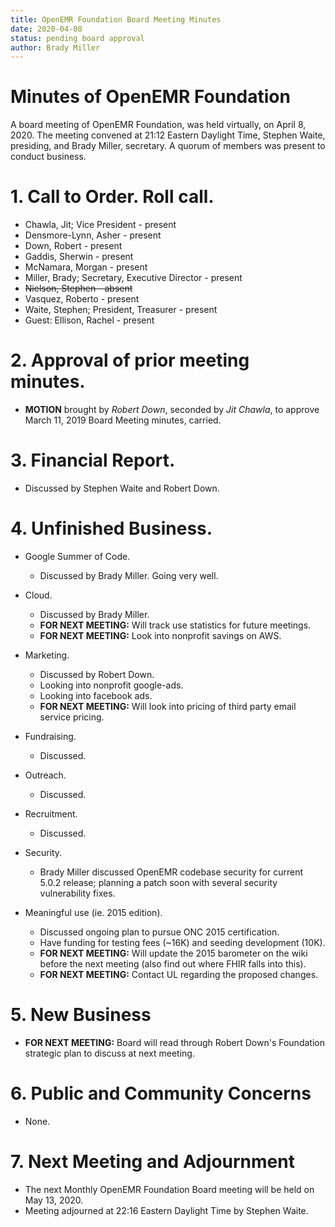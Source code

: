 ```yaml
---
title: OpenEMR Foundation Board Meeting Minutes
date: 2020-04-08
status: pending board approval
author: Brady Miller
---
```


# Minutes of OpenEMR Foundation

A board meeting of OpenEMR Foundation, was held virtually, on April 8, 2020. The meeting
convened at 21:12 Eastern Daylight Time, Stephen Waite, presiding, and Brady Miller,
secretary. A quorum of members was present to conduct business.

# 1. Call to Order. Roll call.

- Chawla, Jit; Vice President - present
- Densmore-Lynn, Asher - present
- Down, Robert - present
- Gaddis, Sherwin - present
- McNamara, Morgan - present
- Miller, Brady; Secretary, Executive Director - present
- ~~Nielson, Stephen - absent~~
- Vasquez, Roberto - present
- Waite, Stephen; President, Treasurer - present
- Guest: Ellison, Rachel - present

# 2. Approval of prior meeting minutes.

- **MOTION** brought by _Robert Down_, seconded by _Jit Chawla_, to approve March 11, 2019 Board Meeting minutes, carried.

# 3. Financial Report.
- Discussed by Stephen Waite and Robert Down.

# 4. Unfinished Business.

- Google Summer of Code.

  - Discussed by Brady Miller. Going very well.

- Cloud.

  - Discussed by Brady Miller.
  - **FOR NEXT MEETING:** Will track use statistics for future meetings.
  - **FOR NEXT MEETING:** Look into nonprofit savings on AWS.

- Marketing.

  - Discussed by Robert Down.
  - Looking into nonprofit google-ads.
  - Looking into facebook ads.
  - **FOR NEXT MEETING:** Will look into pricing of third party email service pricing.

- Fundraising.

  - Discussed.

- Outreach.

  - Discussed.

- Recruitment.

  - Discussed.

- Security.

  - Brady Miller discussed OpenEMR codebase security for current 5.0.2 release; planning a patch soon with several security vulnerability fixes.

- Meaningful use (ie. 2015 edition).

  - Discussed ongoing plan to pursue ONC 2015 certification.
  - Have funding for testing fees (~16K) and seeding development (10K).
  - **FOR NEXT MEETING:** Will update the 2015 barometer on the wiki before the next meeting (also find out where FHIR falls into this).
  - **FOR NEXT MEETING:** Contact UL regarding the proposed changes.

# 5. New Business

- **FOR NEXT MEETING:** Board will read through Robert Down's Foundation strategic plan to discuss at next meeting.

# 6. Public and Community Concerns

- None.

# 7. Next Meeting and Adjournment

- The next Monthly OpenEMR Foundation Board meeting will be held on May 13, 2020.
- Meeting adjourned at 22:16 Eastern Daylight Time by Stephen Waite.
